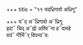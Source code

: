 +++
title = "११ यदध्रिगावो अध्रिगू"

+++
य᳓द् अ᳓ध्रिगावो अ᳓ध्रिगू  
इदा᳓ चिद् अ᳓ह्नो अश्वि᳓ना ह᳓वामहे  
वयं᳓ गीर्भि᳓र् विपन्य᳓वः